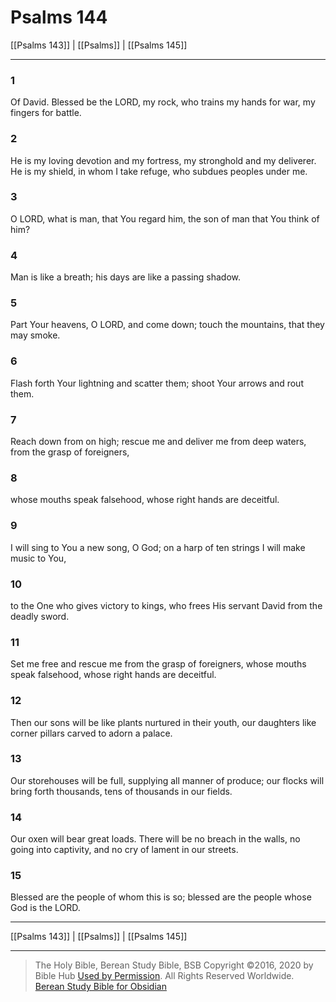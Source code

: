 # Psalms 144

[[Psalms 143]] | [[Psalms]] | [[Psalms 145]]

---

### 1
Of David. Blessed be the LORD, my rock, who trains my hands for war, my fingers for battle.

### 2
He is my loving devotion and my fortress, my stronghold and my deliverer. He is my shield, in whom I take refuge, who subdues peoples under me.

### 3
O LORD, what is man, that You regard him, the son of man that You think of him?

### 4
Man is like a breath; his days are like a passing shadow.

### 5
Part Your heavens, O LORD, and come down; touch the mountains, that they may smoke.

### 6
Flash forth Your lightning and scatter them; shoot Your arrows and rout them.

### 7
Reach down from on high; rescue me and deliver me from deep waters, from the grasp of foreigners,

### 8
whose mouths speak falsehood, whose right hands are deceitful.

### 9
I will sing to You a new song, O God; on a harp of ten strings I will make music to You,

### 10
to the One who gives victory to kings, who frees His servant David from the deadly sword.

### 11
Set me free and rescue me from the grasp of foreigners, whose mouths speak falsehood, whose right hands are deceitful.

### 12
Then our sons will be like plants nurtured in their youth, our daughters like corner pillars carved to adorn a palace.

### 13
Our storehouses will be full, supplying all manner of produce; our flocks will bring forth thousands, tens of thousands in our fields.

### 14
Our oxen will bear great loads. There will be no breach in the walls, no going into captivity, and no cry of lament in our streets.

### 15
Blessed are the people of whom this is so; blessed are the people whose God is the LORD.

---

[[Psalms 143]] | [[Psalms]] | [[Psalms 145]]

---

> The Holy Bible, Berean Study Bible, BSB
> Copyright &copy;2016, 2020 by Bible Hub
> [Used by Permission](https://berean.bible/terms.htm). All Rights Reserved Worldwide.
> [Berean Study Bible for Obsidian](https://github.com/gapmiss/berean-study-bible-for-obsidian)


